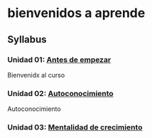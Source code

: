 # bienvenidos a aprende



## Syllabus

### Unidad 01: [Antes de  empezar](01-antes-de-empezar)

Bienvenidx al curso

### Unidad 02: [Autoconocimiento](02-autoconocimiento)

Autoconocimiento

### Unidad 03: [Mentalidad de crecimiento](03-mentalidad-crecimiento)
